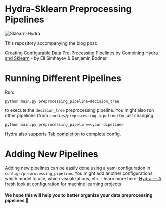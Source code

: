 # Hydra-Sklearn Preprocessing Pipelines

![Sklearn-Hydra](https://user-images.githubusercontent.com/17675462/131835987-63b1d347-5a05-49c8-af36-d1a393d87c22.png)


This repository accompanying the blog post:

[Creating Configurable Data Pre-Processing Pipelines by Combining Hydra and Sklearn]() - by Eli Simhayev & Benjamin Bodner

# Running Different Pipelines
Run:

```commandline
python main.py preprocessing_pipeline=decision_tree
```

to execute the `decision_tree` preprocessing pipeline. You might also run other pipelines (from `configs/preprocessing_pipeline`)
by just changing:

```commandline
python main.py preprocessing_pipeline=<your-pipeline>
```
Hydra also supports [Tab completion](https://hydra.cc/docs/tutorials/basic/running_your_app/tab_completion/) to complete config.


# Adding New Pipelines
Adding new pipelines can be easily done using a yaml configuration in `configs/preprocessing_pipeline`.
You might add another configurations: which model to use, which visualizations, etc. - learn more here: [Hydra — A fresh look at configuration for machine learning projects](https://medium.com/pytorch/hydra-a-fresh-look-at-configuration-for-machine-learning-projects-50583186b710)


#### We hope this will help you to better organize your data preprocessing pipelines 🙂
